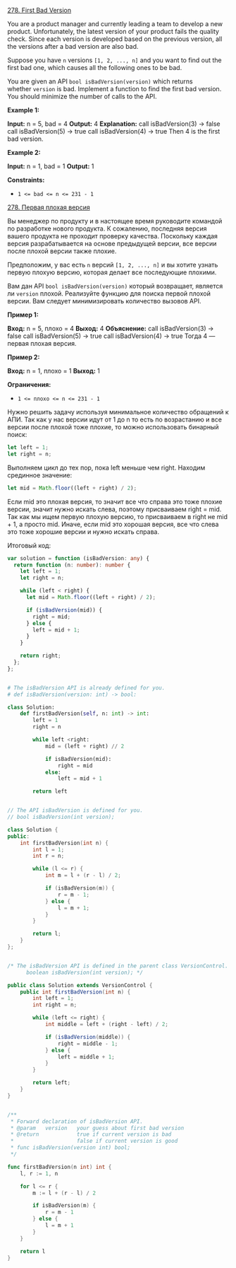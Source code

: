 [278. First Bad Version](https://leetcode.com/problems/first-bad-version/)

You are a product manager and currently leading a team to develop a new product. Unfortunately, the latest version of your product fails the quality check. Since each version is developed based on the previous version, all the versions after a bad version are also bad.

Suppose you have `n` versions `[1, 2, ..., n]` and you want to find out the first bad one, which causes all the following ones to be bad.

You are given an API `bool isBadVersion(version)` which returns whether `version` is bad. Implement a function to find the first bad version. You should minimize the number of calls to the API.

**Example 1:**

**Input:** n = 5, bad = 4
**Output:** 4
**Explanation:**
call isBadVersion(3) -> false
call isBadVersion(5) -> true
call isBadVersion(4) -> true
Then 4 is the first bad version.

**Example 2:**

**Input:** n = 1, bad = 1
**Output:** 1

**Constraints:**

- `1 <= bad <= n <= 231 - 1`

[278. Первая плохая версия](https://leetcode.com/problems/first-bad-version/)

Вы менеджер по продукту и в настоящее время руководите командой по разработке нового продукта. К сожалению, последняя версия вашего продукта не проходит проверку качества. Поскольку каждая версия разрабатывается на основе предыдущей версии, все версии после плохой версии также плохие.

Предположим, у вас есть `n` версий `[1, 2, ..., n]` и вы хотите узнать первую плохую версию, которая делает все последующие плохими.

Вам дан API `bool isBadVersion(version)` который возвращает, является ли `version` плохой. Реализуйте функцию для поиска первой плохой версии. Вам следует минимизировать количество вызовов API.

**Пример 1:**

**Вход:** n = 5, плохо = 4
**Выход:** 4
**Объяснение:**
call isBadVersion(3) -> false
call isBadVersion(5) -> true
call isBadVersion(4) -> true
Тогда 4 — первая плохая версия.

**Пример 2:**

**Вход:** n = 1, плохо = 1
**Выход:** 1

**Ограничения:**

- `1 <= плохо <= n <= 231 - 1`

Нужно решить задачу используя минимальное количество обращений к АПИ. Так как у нас версии идут от 1 до n то есть по возрастанию и все версии после плохой тоже плохие, то можно использовать бинарный поиск:

```typescript
let left = 1;
let right = n;
```

Выполняем цикл до тех пор, пока left меньше чем right. Находим срединное значение:

```typescript
let mid = Math.floor((left + right) / 2);
```

Если mid это плохая версия, то значит все что справа это тоже плохие версии, значит нужно искать слева, поэтому присваиваем right = mid. Так как мы ищем первую плохую версию, то присваиваем в right не mid + 1, а просто mid. Иначе, если mid это хорошая версия, все что слева это тоже хорошие версии и нужно искать справа.

Итоговый код:

```typescript
var solution = function (isBadVersion: any) {
  return function (n: number): number {
    let left = 1;
    let right = n;

    while (left < right) {
      let mid = Math.floor((left + right) / 2);

      if (isBadVersion(mid)) {
        right = mid;
      } else {
        left = mid + 1;
      }
    }

    return right;
  };
};
```

```python

# The isBadVersion API is already defined for you.
# def isBadVersion(version: int) -> bool:

class Solution:
    def firstBadVersion(self, n: int) -> int:
        left = 1
        right = n

        while left <right:
            mid = (left + right) // 2

            if isBadVersion(mid):
                right = mid
            else:
                left = mid + 1

        return left

```

```cpp

// The API isBadVersion is defined for you.
// bool isBadVersion(int version);

class Solution {
public:
    int firstBadVersion(int n) {
        int l = 1;
        int r = n;

        while (l <= r) {
            int m = l + (r - l) / 2;

            if (isBadVersion(m)) {
                r = m - 1;
            } else {
                l = m + 1;
            }
        }

        return l;
    }
};

```

```java

/* The isBadVersion API is defined in the parent class VersionControl.
      boolean isBadVersion(int version); */

public class Solution extends VersionControl {
    public int firstBadVersion(int n) {
        int left = 1;
        int right = n;

        while (left <= right) {
            int middle = left + (right - left) / 2;

            if (isBadVersion(middle)) {
                right = middle - 1;
            } else {
                left = middle + 1;
            }
        }

        return left;
    }
}

```

```go

/**
 * Forward declaration of isBadVersion API.
 * @param   version   your guess about first bad version
 * @return 	 	      true if current version is bad
 *			          false if current version is good
 * func isBadVersion(version int) bool;
 */

func firstBadVersion(n int) int {
    l, r := 1, n

    for l <= r {
        m := l + (r - l) / 2

        if isBadVersion(m) {
            r = m - 1
        } else {
            l = m + 1
        }
    }

    return l
}

```
